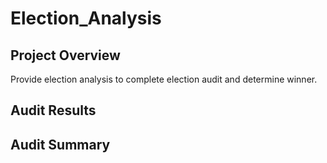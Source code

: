 # Election_Analysis

## Project Overview
Provide election analysis to complete election audit and determine winner.

## Audit Results

## Audit Summary
